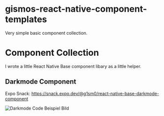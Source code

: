 # gismos-react-native-component-templates
Very simple basic component collection. 
# Component Collection
I wrote a little React Native Base component libary as a little helper.
## Darkmode Component
Expo Snack: https://snack.expo.dev/@g1sm0/react-native-base-darkmode-component

![Darkmode Code Beispiel Bild](https://github.com/gismo1337/gismos-react-native-component-templates/blob/main/Darkmode.png?raw=true)